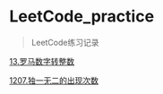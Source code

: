 # LeetCode_practice
 
> LeetCode练习记录

[13.罗马数字转整数](./13.&#32;罗马数字转整数.md)

[1207.独一无二的出现次数](./1207.&#32;独一无二的出现次数.md)